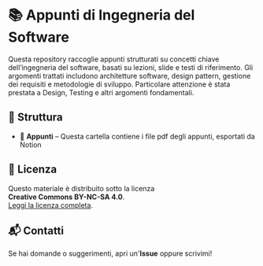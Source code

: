 # 📚 Appunti di Ingegneria del Software
Questa repository raccoglie appunti strutturati su concetti chiave dell’ingegneria del software, basati su lezioni, slide e testi di riferimento. Gli argomenti trattati includono architetture software, design pattern, gestione dei requisiti e metodologie di sviluppo. Particolare attenzione è stata prestata a Design, Testing e altri argomenti fondamentali.

## 📂 Struttura
- 📁 **Appunti** – Questa cartella contiene i file pdf degli appunti, esportati da Notion

## 📜 Licenza
Questo materiale è distribuito sotto la licenza  
**Creative Commons BY-NC-SA 4.0**.  
[Leggi la licenza completa](https://creativecommons.org/licenses/by-nc-sa/4.0/).

## 📬 Contatti
Se hai domande o suggerimenti, apri un'**Issue** oppure scrivimi!
